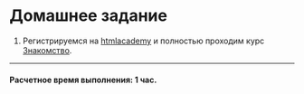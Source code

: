 # Домашнее задание

1. Регистрируемся на [htmlacademy](https://htmlacademy.ru/) и полностью проходим курс [Знакомство](https://htmlacademy.ru/courses/4).
---

#### Расчетное время выполнения: 1 час.